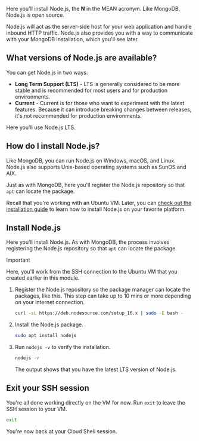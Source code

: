 Here you'll install Node.js, the **N** in the MEAN acronym. Like MongoDB, Node.js is open source. 

Node.js will act as the server-side host for your web application and handle inbound HTTP traffic. Node.js also provides you with a way to communicate with your MongoDB installation, which you'll see later.

## What versions of Node.js are available?

You can get Node.js in two ways:

- **Long Term Support (LTS)** - LTS is generally considered to be more stable and is recommended for most users and for production environments.
- **Current** - Current is for those who want to experiment with the latest features. Because it can introduce breaking changes between releases, it's not recommended for production environments.

Here you'll use Node.js LTS.

## How do I install Node.js?

Like MongoDB, you can run Node.js on Windows, macOS, and Linux. Node.js also supports Unix-based operating systems such as SunOS and AIX.

Just as with MongoDB, here you'll register the Node.js repository so that `apt` can locate the package.

Recall that you're working with an Ubuntu VM. Later, you can [check out the installation guide](https://nodejs.org/en/download/package-manager?azure-portal=true) to learn how to install Node.js on your favorite platform.

## Install Node.js

Here you'll install Node.js. As with MongoDB, the process involves registering the Node.js repository so that `apt` can locate the package.

> [!IMPORTANT]
> Here, you'll work from the SSH connection to the Ubuntu VM that you created earlier in this module.

1. Register the Node.js repository so the package manager can locate the packages, like this.  This step can take up to 10 mins or more depending on your internet connection.

    ```bash
    curl -sL https://deb.nodesource.com/setup_16.x | sudo -E bash -
    ```

1. Install the Node.js package.

    ```bash
    sudo apt install nodejs
    ```

1. Run `nodejs -v` to verify the installation.

    ```bash
    nodejs -v
    ```

    The output shows that you have the latest LTS version of Node.js.

## Exit your SSH session

You're all done working directly on the VM for now. Run `exit` to leave the SSH session to your VM.

```bash
exit
```

You're now back at your Cloud Shell session.

